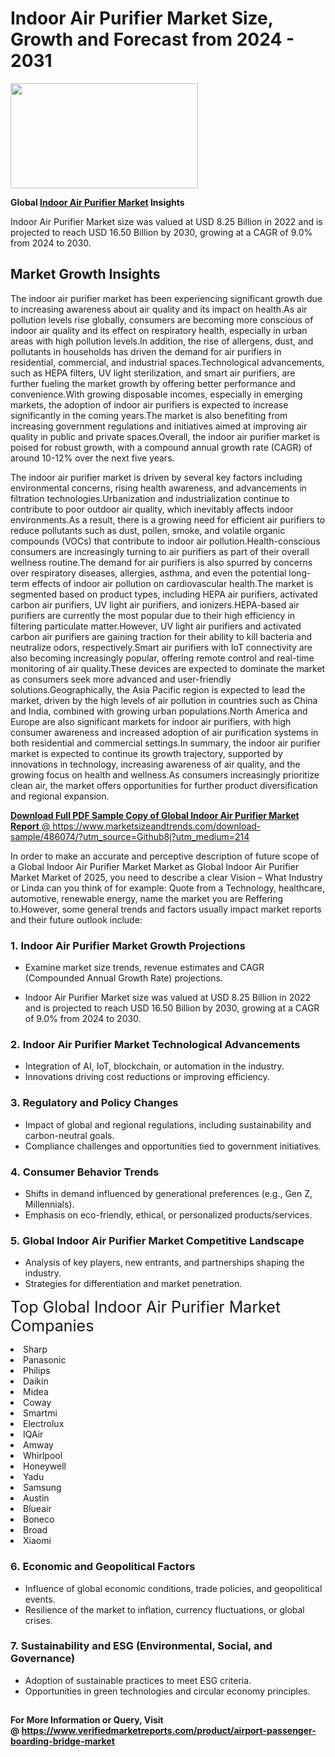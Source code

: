 <H1>Indoor Air Purifier Market Size, Growth and Forecast from 2024 - 2031</H1><img class="aligncenter size-medium wp-image-584254" src="https://thirdeyenews.in/wp-content/uploads/2024/09/Global-Market-Research-300x168.jpeg" alt="" width="300" height="168" /><p><strong>Global&nbsp;<a href="https://www.marketsizeandtrends.com/download-sample/486074/?utm_source=Github8j?utm_medium=214">Indoor Air Purifier Market</a> Insights</strong></p><p>Indoor Air Purifier Market size was valued at USD 8.25 Billion in 2022 and is projected to reach USD 16.50 Billion by 2030, growing at a CAGR of 9.0% from 2024 to 2030.</p><p><h2>Market Growth Insights</h2> <p>The indoor air purifier market has been experiencing significant growth due to increasing awareness about air quality and its impact on health.As air pollution levels rise globally, consumers are becoming more conscious of indoor air quality and its effect on respiratory health, especially in urban areas with high pollution levels.In addition, the rise of allergens, dust, and pollutants in households has driven the demand for air purifiers in residential, commercial, and industrial spaces.Technological advancements, such as HEPA filters, UV light sterilization, and smart air purifiers, are further fueling the market growth by offering better performance and convenience.With growing disposable incomes, especially in emerging markets, the adoption of indoor air purifiers is expected to increase significantly in the coming years.The market is also benefiting from increasing government regulations and initiatives aimed at improving air quality in public and private spaces.Overall, the indoor air purifier market is poised for robust growth, with a compound annual growth rate (CAGR) of around 10-12% over the next five years.</p> <p><a href="#"></a></p> <p>The indoor air purifier market is driven by several key factors including environmental concerns, rising health awareness, and advancements in filtration technologies.Urbanization and industrialization continue to contribute to poor outdoor air quality, which inevitably affects indoor environments.As a result, there is a growing need for efficient air purifiers to reduce pollutants such as dust, pollen, smoke, and volatile organic compounds (VOCs) that contribute to indoor air pollution.Health-conscious consumers are increasingly turning to air purifiers as part of their overall wellness routine.The demand for air purifiers is also spurred by concerns over respiratory diseases, allergies, asthma, and even the potential long-term effects of indoor air pollution on cardiovascular health.The market is segmented based on product types, including HEPA air purifiers, activated carbon air purifiers, UV light air purifiers, and ionizers.HEPA-based air purifiers are currently the most popular due to their high efficiency in filtering particulate matter.However, UV light air purifiers and activated carbon air purifiers are gaining traction for their ability to kill bacteria and neutralize odors, respectively.Smart air purifiers with IoT connectivity are also becoming increasingly popular, offering remote control and real-time monitoring of air quality.These devices are expected to dominate the market as consumers seek more advanced and user-friendly solutions.Geographically, the Asia Pacific region is expected to lead the market, driven by the high levels of air pollution in countries such as China and India, combined with growing urban populations.North America and Europe are also significant markets for indoor air purifiers, with high consumer awareness and increased adoption of air purification systems in both residential and commercial settings.In summary, the indoor air purifier market is expected to continue its growth trajectory, supported by innovations in technology, increasing awareness of air quality, and the growing focus on health and wellness.As consumers increasingly prioritize clean air, the market offers opportunities for further product diversification and regional expansion.</p> <p><a href="#"></p><p><span class=""><strong>Download Full PDF Sample Copy of Global Indoor Air Purifier Market Report</strong> @ <a href="https://www.marketsizeandtrends.com/download-sample/486074/?utm_source=Github8j?utm_medium=214" target="_blank">https://www.marketsizeandtrends.com/download-sample/486074/?utm_source=Github8j?utm_medium=214</a></span></p><p>In order to make an accurate and perceptive description of future scope of a Global&nbsp;Indoor Air Purifier Market Market as Global&nbsp;Indoor Air Purifier Market Market of 2025, you need to describe a clear Vision &ndash; What Industry or Linda can you think of for example: Quote from a Technology, healthcare, automotive, renewable energy, name the market you are Reffering to.However, some general trends and factors usually impact market reports and their future outlook include:</p><h3>1.&nbsp;<strong>Indoor Air Purifier Market Growth Projections</strong></h3><ul><li>Examine market size trends, revenue estimates and CAGR (Compounded Annual Growth Rate) projections.</li><li><p>Indoor Air Purifier Market size was valued at USD 8.25 Billion in 2022 and is projected to reach USD 16.50 Billion by 2030, growing at a CAGR of 9.0% from 2024 to 2030.</p></li></ul><h3>2.&nbsp;<strong>Indoor Air Purifier Market Technological Advancements</strong></h3><ul><li>Integration of AI, IoT, blockchain, or automation in the industry.</li><li>Innovations driving cost reductions or improving efficiency.</li></ul><h3>3.&nbsp;<strong>Regulatory and Policy Changes</strong></h3><ul><li>Impact of global and regional regulations, including sustainability and carbon-neutral goals.</li><li>Compliance challenges and opportunities tied to government initiatives.</li></ul><h3>4.&nbsp;<strong>Consumer Behavior Trends</strong></h3><ul><li>Shifts in demand influenced by generational preferences (e.g., Gen Z, Millennials).</li><li>Emphasis on eco-friendly, ethical, or personalized products/services.</li></ul><h3>5.&nbsp;<strong>Global Indoor Air Purifier Market Competitive Landscape</strong></h3><ul><li>Analysis of key players, new entrants, and partnerships shaping the industry.</li><li>Strategies for differentiation and market penetration.</li></ul><p data-pm-slice="1 1 []"><span style="color: inherit; font-family: inherit; font-size: 25px;">Top Global Indoor Air Purifier Market Companies</span></p><div class="" data-test-id=""><p><li>Sharp</li><li> Panasonic</li><li> Philips</li><li> Daikin</li><li> Midea</li><li> Coway</li><li> Smartmi</li><li> Electrolux</li><li> IQAir</li><li> Amway</li><li> Whirlpool</li><li> Honeywell</li><li> Yadu</li><li> Samsung</li><li> Austin</li><li> Blueair</li><li> Boneco</li><li> Broad</li><li> Xiaomi</li></p></div><h3>6.&nbsp;<strong>Economic and Geopolitical Factors</strong></h3><ul><li>Influence of global economic conditions, trade policies, and geopolitical events.</li><li>Resilience of the market to inflation, currency fluctuations, or global crises.</li></ul><h3>7.&nbsp;<strong>Sustainability and ESG (Environmental, Social, and Governance)</strong></h3><ul><li>Adoption of sustainable practices to meet ESG criteria.</li><li>Opportunities in green technologies and circular economy principles.</li></ul><h2><strong style="font-size: 14px;">For More Information or Query, Visit @&nbsp;</strong><a style="background-color: #ffffff; font-size: 14px;" href="https://www.marketsizeandtrends.com/report/indoor-air-purifier-market/" target="_blank">https://www.verifiedmarketreports.com/product/airport-passenger-boarding-bridge-market</a></h2>